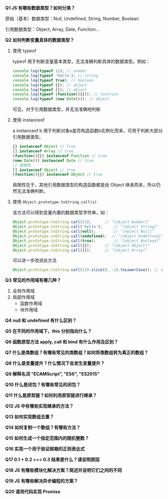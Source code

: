 **Q1 JS 有哪些数据类型？如何分类？**

原始（基本）数据类型：Null, Undefined, String, Number, Boolean

引用数据类型：Object, Array, Date, Function...



**Q2** **如何判断变量具体的数据类型？**

1. 使用 typeof

   typeof 用于判断变量基本类型，无法准确判断具体的数据类型。例如：

   ```js
   console.log(typeof 12); // number
   console.log(typeof 'hello'); // string
   console.log(typeof true); // boolean
   console.log(typeof {}); // object
   console.log(typeof []); // object
   console.log(typeof (function(){})); // function
   console.log(typeof (new Date())); // object
   ```

   可见，对于引用数据类型，并无法准确地判断

2. 使用 instanceof

   a instanceof b 用于判断对象a是否构造函数b实例化而来，可用于判断大部分引用数据类型。

   ```js
   {} instanceof Object // true
   [] instanceof Array // true
   (function(){}) instanceof Function // true
   (new Date()) instanceof Date // true
   // 局限性
   [] instanceof Object // true
   (function(){}) instanceof Object // true
   ```

   局限性在于，其他引用数据类型的构造函数都是由 Object 继承而来，所以仍然无法准确判断。

3. 使用 `Object.prototype.toString.call(x)`

   该方法可以得到变量内置的数据类型字符串，如：

   ```js
   Object.prototype.toString.call(12); 		// "[object Number]"
   Object.prototype.toString.call('hello'); 	// "[object String]"
   Object.prototype.toString.call(null); 		// "[object Null]"
   Object.prototype.toString.call(undefined);  // "[object Undefined]"
   Object.prototype.toString.call(true);  		// "[object Boolean]"
   Object.prototype.toString.call({}); 		// "[object Object]"
   Object.prototype.toString.call([]); 		// "[object Array]"
   ```

   可以进一步改进此方法

   ```js
   Object.prototype.toString.call(12).slice(8, -1).toLowerCase(); // number
   ```





**Q3** **常见的作用域有哪几种？**

1. 全局作用域
2. 局部作用域
   - 函数作用域
   - 块作用域



**Q4** **null 和 undefined 有什么区别？**



**Q5 在不同的作用域下，this 分别指向什么？**



**Q6 函数原型方法 apply, call 和 bind 有什么作用及区别？**



**Q7 什么是类数组？有哪些常见的类数组？如何将类数组转为真正的数组？**



**Q8 什么是变量提升？什么情况下会发生变量提升？**



**Q9 解释名词 “ECAMScript”, "ES6", "ES2015"**



**Q10 什么是闭包？有哪些常见的闭包？**



**Q11 什么是原型链？如何利用原型链进行继承？**



**Q12 JS 中有哪些实现继承的方法？**



**Q13 如何实现数组去重？**



**Q14 如何复制一个数组？有哪些方法？**



**Q15 如何生成一个指定范围内的随机整数？**



**Q16 实现一个用于验证邮箱的正则表达式**



**Q17 0.1 + 0.2 === 0.3 结果是什么？请说明原因**



**Q18 JS 有哪些模块化解决方案？简述并说明它们之间的不同**



**Q19 JS 有哪些解决异步编程的方案？**



**Q20 请用代码实现 Promise**